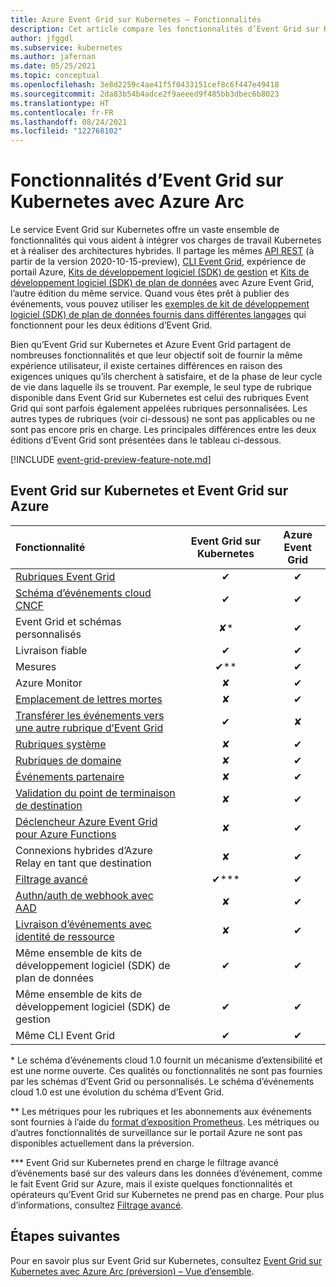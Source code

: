 ```yaml
---
title: Azure Event Grid sur Kubernetes – Fonctionnalités
description: Cet article compare les fonctionnalités d’Event Grid sur Kubernetes avec Event Grid sur Azure.
author: jfggdl
ms.subservice: kubernetes
ms.author: jafernan
ms.date: 05/25/2021
ms.topic: conceptual
ms.openlocfilehash: 3e8d2259c4ae41f5f0433151cef8c6f447e49418
ms.sourcegitcommit: 2da83b54b4adce2f9aeeed9f485bb3dbec6b8023
ms.translationtype: HT
ms.contentlocale: fr-FR
ms.lasthandoff: 08/24/2021
ms.locfileid: "122768102"
---
```

# <a name="event-grid-on-kubernetes-with-azure-arc-features"></a>Fonctionnalités d’Event Grid sur Kubernetes avec Azure Arc
Le service Event Grid sur Kubernetes offre un vaste ensemble de fonctionnalités qui vous aident à intégrer vos charges de travail Kubernetes et à réaliser des architectures hybrides. Il partage les mêmes [API REST](/rest/api/eventgrid/version2021-06-01-preview/topics) (à partir de la version 2020-10-15-preview), [CLI Event Grid](/cli/azure/eventgrid), expérience de portail Azure, [Kits de développement logiciel (SDK) de gestion](../sdk-overview.md#management-sdks) et [Kits de développement logiciel (SDK) de plan de données](../sdk-overview.md#data-plane-sdks) avec Azure Event Grid, l’autre édition du même service. Quand vous êtes prêt à publier des événements, vous pouvez utiliser les [exemples de kit de développement logiciel (SDK) de plan de données fournis dans différentes langages](https://devblogs.microsoft.com/azure-sdk/event-grid-ga/) qui fonctionnent pour les deux éditions d’Event Grid.

Bien qu’Event Grid sur Kubernetes et Azure Event Grid partagent de nombreuses fonctionnalités et que leur objectif soit de fournir la même expérience utilisateur, il existe certaines différences en raison des exigences uniques qu’ils cherchent à satisfaire, et de la phase de leur cycle de vie dans laquelle ils se trouvent. Par exemple, le seul type de rubrique disponible dans Event Grid sur Kubernetes est celui des rubriques Event Grid qui sont parfois également appelées rubriques personnalisées. Les autres types de rubriques (voir ci-dessous) ne sont pas applicables ou ne sont pas encore pris en charge. Les principales différences entre les deux éditions d’Event Grid sont présentées dans le tableau ci-dessous.

[!INCLUDE [event-grid-preview-feature-note.md](../includes/event-grid-preview-feature-note.md)]


## <a name="event-grid-on-kubernetes-vs-event-grid-on-azure"></a>Event Grid sur Kubernetes et Event Grid sur Azure

| Fonctionnalité | Event Grid sur Kubernetes | Azure Event Grid |
|:--|:-:|:-:|
| [Rubriques Event Grid](/rest/api/eventgrid/version2021-06-01-preview/topics) | ✔ | ✔ |
| [Schéma d’événements cloud CNCF](https://github.com/cloudevents/spec/blob/master/spec.md) | ✔ | ✔ |
| Event Grid et schémas personnalisés | ✘* | ✔ |
| Livraison fiable | ✔ | ✔ |
| Mesures  | ✔** | ✔ |
| Azure Monitor  | ✘ | ✔ |
| [Emplacement de lettres mortes](../manage-event-delivery.md#set-dead-letter-location) | ✘ | ✔ |
| [Transférer les événements vers une autre rubrique d’Event Grid](event-handlers.md#azure-event-grid) | ✔ | ✘ |
| [Rubriques système](../system-topics.md) | ✘ | ✔ |
| [Rubriques de domaine](../event-domains.md) | ✘ | ✔ |
| [Événements partenaire](../partner-events-overview.md) | ✘ | ✔ |
| [Validation du point de terminaison de destination](../webhook-event-delivery.md#endpoint-validation-with-event-grid-events) | ✘ | ✔ |
| [Déclencheur Azure Event Grid pour Azure Functions](../../azure-functions/functions-bindings-event-grid-trigger.md) | ✘ | ✔ |
| Connexions hybrides d’Azure Relay en tant que destination | ✘ | ✔ |
| [Filtrage avancé](filter-events.md) | ✔*** | ✔ |
| [Authn/auth de webhook avec AAD](../secure-webhook-delivery.md) | ✘ | ✔ |
| [Livraison d’événements avec identité de ressource](/rest/api/eventgrid/version2021-06-01-preview/event-subscriptions/create-or-update) | ✘ | ✔ |
| Même ensemble de kits de développement logiciel (SDK) de plan de données | ✔ | ✔ |
| Même ensemble de kits de développement logiciel (SDK) de gestion | ✔ | ✔ |
| Même CLI Event Grid | ✔ | ✔ |

\* Le schéma d’événements cloud 1.0 fournit un mécanisme d’extensibilité et est une norme ouverte. Ces qualités ou fonctionnalités ne sont pas fournies par les schémas d’Event Grid ou personnalisés. Le schéma d’événements cloud 1.0 est une évolution du schéma d’Event Grid.

\** Les métriques pour les rubriques et les abonnements aux événements sont fournies à l’aide du [format d’exposition Prometheus](https://prometheus.io/docs/instrumenting/exposition_formats/). Les métriques ou d’autres fonctionnalités de surveillance sur le portail Azure ne sont pas disponibles actuellement dans la préversion.

\*** Event Grid sur Kubernetes prend en charge le filtrage avancé d’événements basé sur des valeurs dans les données d’événement, comme le fait Event Grid sur Azure, mais il existe quelques fonctionnalités et opérateurs qu’Event Grid sur Kubernetes ne prend pas en charge. Pour plus d’informations, consultez [Filtrage avancé](filter-events.md#filter-by-values-in-event-data).

## <a name="next-steps"></a>Étapes suivantes
Pour en savoir plus sur Event Grid sur Kubernetes, consultez [Event Grid sur Kubernetes avec Azure Arc (préversion) – Vue d’ensemble](overview.md).
